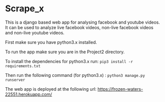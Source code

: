 # Scrape_x

This is a django based web app for analysing facebook and youtube videos. It can be used to analyze live facebook videos, non-live facebook videos and non-live youtube videos. 

First make sure you have python3.x installed.

To run the app make sure you are in the Project2 directory.

To install the dependencies for python3.x run:
``` pip3 install -r requirements.txt ```

Then run the following command (for python3.x) :
``` python3 manage.py runserver ```

The web app is deployed at the following url:
https://frozen-waters-22551.herokuapp.com/
